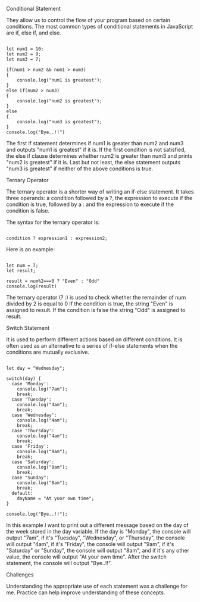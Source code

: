 Conditional Statement 

They allow us to control the flow of your program based on certain conditions. 
The most common types of conditional statements in JavaScript are if, else if, and else.

~~~

let num1 = 10;
let num2 = 9;
let num3 = 7;

if(num1 > num2 && num1 > num3)
{
    console.log("num1 is greatest");
}
else if(num2 > num3)
{
    console.log("num2 is greatest");
}
else
{
    console.log("num3 is greatest");
}
console.log("Bye..!!")

~~~

The first if statement determines if num1 is greater than num2 and num3 and outputs "num1 is greatest" if it is. 
If the first condition is not satisfied, the else if clause determines whether num2 is greater than num3 
and prints "num2 is greatest" if it is. 
Last but not least, the else statement outputs "num3 is greatest" if neither of the above conditions is true.


Ternary Operator

The ternary operator is a shorter way of writing an if-else statement. 
It takes three operands: a condition followed by a ?, the expression to execute if the condition is true, followed by a : and the expression to execute if the condition is false.

The syntax for the ternary operator is:

~~~

condition ? expression1 : expression2;

~~~

Here is an example:
~~~

let num = 7;
let result;

result = num%2===0 ? "Even" : "Odd"
console.log(result)

~~~

The ternary operator (? :) is used to check whether the remainder of num divided by 2 is equal to 0 
If the condition is true, the string "Even" is assigned to result.
If the condition is false the string "Odd" is assigned to result.


Switch Statement


It is used to perform different actions based on different conditions. 
It is often used as an alternative to a series of if-else statements when the conditions are mutually exclusive. 

~~~

let day = "Wednesday";

switch(day) {
  case 'Monday':
    console.log("7am");
    break;
  case 'Tuesday':
    console.log("4am");
    break;
  case 'Wednesday':
    console.log("4am");
    break;
  case 'Thursday':
    console.log("4am");
    break;
  case 'Friday':
    console.log("9am");
    break;
  case 'Saturday':
    console.log("8am");
    break;
  case "Sunday":
    console.log("8am");
    break;
  default:
    dayName = "At yuor own time";
}

console.log("Bye..!!"); 

~~~

In this example I want to print out a different message based on the day of the week stored in the day variable. 
If the day is "Monday", the console will output "7am", if it's "Tuesday", "Wednesday", or "Thursday", 
the console will output "4am", if it's "Friday", the console will output "9am", if it's "Saturday" or "Sunday", 
the console will output "8am", and if it's any other value, the console will output "At your own time". 
After the switch statement, the console will output "Bye..!!".

Challenges

Understanding the appropriate use of each statement was a challenge for me. Practice can help improve understanding of these concepts.
